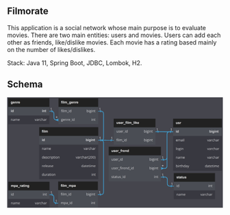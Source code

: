 ## Filmorate
This application is a social network whose main purpose is to evaluate movies. There are two main entities: users and movies. Users can add each other as friends, like/dislike movies. Each movie has a rating based mainly on the number of likes/dislikes.

Stack: Java 11, Spring Boot, JDBC, Lombok, H2.

## Schema
![Image alt](/filmorate_ER.png)
